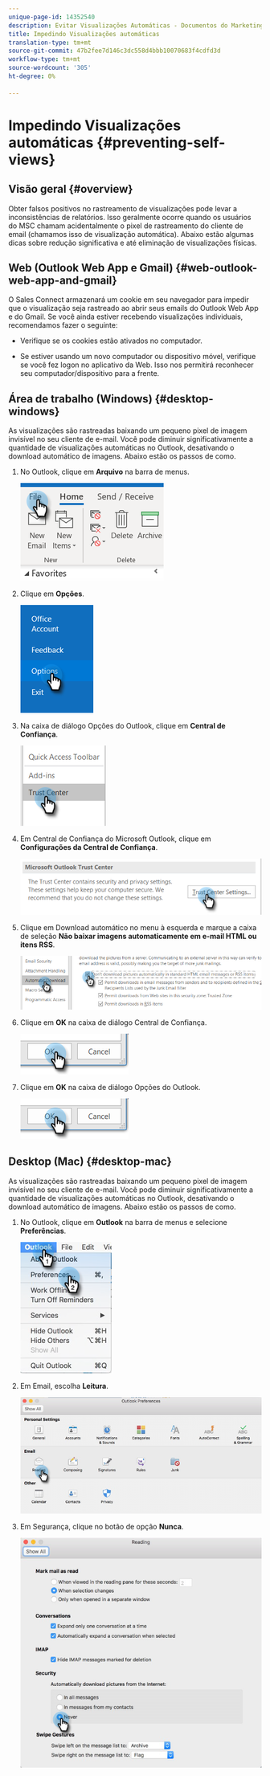 ```yaml
---
unique-page-id: 14352540
description: Evitar Visualizações Automáticas - Documentos do Marketing - Documentação do Produto
title: Impedindo Visualizações automáticas
translation-type: tm+mt
source-git-commit: 47b2fee7d146c3dc558d4bbb10070683f4cdfd3d
workflow-type: tm+mt
source-wordcount: '305'
ht-degree: 0%

---
```



# Impedindo Visualizações automáticas {#preventing-self-views}

## Visão geral {#overview}

Obter falsos positivos no rastreamento de visualizações pode levar a inconsistências de relatórios. Isso geralmente ocorre quando os usuários do MSC chamam acidentalmente o pixel de rastreamento do cliente de email (chamamos isso de visualização automática). Abaixo estão algumas dicas sobre redução significativa e até eliminação de visualizações físicas.

## Web (Outlook Web App e Gmail) {#web-outlook-web-app-and-gmail}

O Sales Connect armazenará um cookie em seu navegador para impedir que o visualização seja rastreado ao abrir seus emails do Outlook Web App e do Gmail. Se você ainda estiver recebendo visualizações individuais, recomendamos fazer o seguinte:

* Verifique se os cookies estão ativados no computador.

* Se estiver usando um novo computador ou dispositivo móvel, verifique se você fez logon no aplicativo da Web. Isso nos permitirá reconhecer seu computador/dispositivo para a frente.

## Área de trabalho (Windows) {#desktop-windows}

As visualizações são rastreadas baixando um pequeno pixel de imagem invisível no seu cliente de e-mail. Você pode diminuir significativamente a quantidade de visualizações automáticas no Outlook, desativando o download automático de imagens. Abaixo estão os passos de como.

1. No Outlook, clique em **Arquivo** na barra de menus.

   ![](assets/win-1.png)

1. Clique em **Opções**.

   ![](assets/win-2.png)

1. Na caixa de diálogo Opções do Outlook, clique em **Central de Confiança**.

   ![](assets/win-3.png)

1. Em Central de Confiança do Microsoft Outlook, clique em **Configurações da Central de Confiança**.

   ![](assets/win-4.png)

1. Clique em Download automático no menu à esquerda e marque a caixa de seleção **Não baixar imagens automaticamente em e-mail HTML ou itens RSS**.

   ![](assets/win-5.png)

1. Clique em **OK** na caixa de diálogo Central de Confiança.

   ![](assets/win-6.png)

1. Clique em **OK** na caixa de diálogo Opções do Outlook.

   ![](assets/win-6.png)

## Desktop (Mac) {#desktop-mac}

As visualizações são rastreadas baixando um pequeno pixel de imagem invisível no seu cliente de e-mail. Você pode diminuir significativamente a quantidade de visualizações automáticas no Outlook, desativando o download automático de imagens. Abaixo estão os passos de como.

1. No Outlook, clique em **Outlook** na barra de menus e selecione **Preferências**.

   ![](assets/mac-1.png)

1. Em Email, escolha **Leitura**.

   ![](assets/mac-2.png)

1. Em Segurança, clique no botão de opção **Nunca**.

   ![](assets/mac-3.png)

